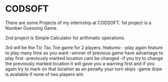 # CODSOFT
There are  some Projects of my internship at CODSOFT. 
1st project is a Number Guessing Game.

2nd project is Simple Calculator for arithmatic operations.

3rd will be the Tic Tac Toe game for 2 players.
features-
-play again feature to play many time as you want
-winner of previous game have advantage to play first
-previously marked location cant be changed
-if you try to change the previously marked location it will gave you a warning first and if you again try to mark on that location as an penalty your turn skips
-game draw is available if none of two players win
